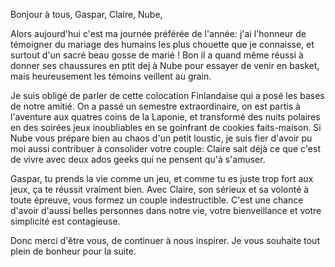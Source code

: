 Bonjour à tous,
Gaspar, Claire, Nube,

Alors aujourd'hui c'est ma journée préférée de l'année: j'ai l'honneur de témoigner du mariage des humains les plus chouette que je connaisse, et surtout d'un sacré beau gosse de marié ! Bon il a quand même réussi à donner ses chaussures en ptit dej à Nube pour essayer de venir en basket, mais heureusement les témoins veillent au grain.

Je suis obligé de parler de cette colocation Finlandaise qui a posé les bases de notre amitié. On a passé un semestre extraordinaire, on est partis à l'aventure aux quatres coins de la Laponie, et transformé des nuits polaires en des soirées jeux inoubliables en se goinfrant de cookies faits-maison. Si Nube vous prépare bien au chaos d'un petit loustic, je suis fier d'avoir pu moi aussi contribuer à consolider votre couple: Claire sait déjà ce que c'est de vivre avec deux ados geeks qui ne pensent qu'à s'amuser.

Gaspar, tu prends la vie comme un jeu, et comme tu es juste trop fort aux jeux, ça te réussit vraiment bien. Avec Claire, son sérieux et sa volonté à toute épreuve, vous formez un couple indestructible. C'est une chance d'avoir d'aussi belles personnes dans notre vie, votre bienveillance et votre simplicité est contagieuse.

Donc merci d'être vous, de continuer à nous inspirer. Je vous souhaite tout plein de bonheur pour la suite.